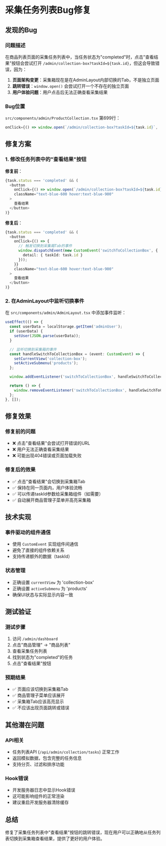 # 采集任务列表Bug修复

## 发现的Bug

### 问题描述
在商品列表页面的采集任务列表中，当任务状态为"completed"时，点击"查看结果"按钮会尝试打开 `/admin/collection-box?taskId=${task.id}`，但这会导致错误，因为：

1. **页面架构变更**：采集箱现在是在AdminLayout内部切换的Tab，不是独立页面
2. **跳转错误**：`window.open()` 会尝试打开一个不存在的独立页面
3. **用户体验问题**：用户点击后无法正确查看采集结果

### Bug位置
`src/components/admin/ProductCollection.tsx` 第699行：
```typescript
onClick={() => window.open(`/admin/collection-box?taskId=${task.id}`, '_blank')}
```

## 修复方案

### 1. 修改任务列表中的"查看结果"按钮

**修复前**：
```typescript
{task.status === 'completed' && (
  <button
    onClick={() => window.open(`/admin/collection-box?taskId=${task.id}`, '_blank')}
    className="text-blue-600 hover:text-blue-900"
  >
    查看结果
  </button>
)}
```

**修复后**：
```typescript
{task.status === 'completed' && (
  <button
    onClick={() => {
      // 触发切换到采集箱Tab的事件
      window.dispatchEvent(new CustomEvent('switchToCollectionBox', { 
        detail: { taskId: task.id } 
      }));
    }}
    className="text-blue-600 hover:text-blue-900"
  >
    查看结果
  </button>
)}
```

### 2. 在AdminLayout中监听切换事件

在 `src/components/admin/AdminLayout.tsx` 中添加事件监听：
```typescript
useEffect(() => {
  const userData = localStorage.getItem('adminUser');
  if (userData) {
    setUser(JSON.parse(userData));
  }

  // 监听切换到采集箱的事件
  const handleSwitchToCollectionBox = (event: CustomEvent) => {
    setCurrentView('collection-box');
    setActiveSubmenu('products');
  };

  window.addEventListener('switchToCollectionBox', handleSwitchToCollectionBox as EventListener);

  return () => {
    window.removeEventListener('switchToCollectionBox', handleSwitchToCollectionBox as EventListener);
  };
}, []);
```

## 修复效果

### 修复前的问题
- ❌ 点击"查看结果"会尝试打开错误的URL
- ❌ 用户无法正确查看采集结果
- ❌ 可能出现404错误或页面加载失败

### 修复后的效果
- ✅ 点击"查看结果"会切换到采集箱Tab
- ✅ 保持在同一页面内，用户体验流畅
- ✅ 可以传递taskId参数给采集箱组件（如需要）
- ✅ 自动展开商品管理子菜单并高亮采集箱

## 技术实现

### 事件驱动的组件通信
- 使用 `CustomEvent` 实现组件间通信
- 避免了直接的组件依赖关系
- 支持传递额外的数据（taskId）

### 状态管理
- 正确设置 `currentView` 为 'collection-box'
- 正确设置 `activeSubmenu` 为 'products'
- 确保UI状态与实际显示内容一致

## 测试验证

### 测试步骤
1. 访问 `/admin/dashboard`
2. 点击"商品管理" → "商品列表"
3. 查看采集任务列表
4. 找到状态为"completed"的任务
5. 点击"查看结果"按钮

### 预期结果
- ✅ 页面应该切换到采集箱Tab
- ✅ 商品管理子菜单应该展开
- ✅ 采集箱Tab应该高亮显示
- ✅ 不应该出现页面跳转或错误

## 其他潜在问题

### API相关
- 任务列表API (`/api/admin/collection/tasks`) 正常工作
- 返回模拟数据，包含完整的任务信息
- 支持分页、过滤和排序功能

### Hook错误
- 开发服务器日志中显示Hook错误
- 这可能影响组件的正常渲染
- 建议重启开发服务器清除缓存

## 总结
修复了采集任务列表中"查看结果"按钮的跳转错误，现在用户可以正确地从任务列表切换到采集箱查看结果，提供了更好的用户体验。
